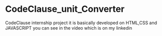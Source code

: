 # CodeClause_unit_Converter
CodeClause internship project
it is basically developed on HTML,CSS and JAVASCRIPT you can see in the video which is on my linkedin 
